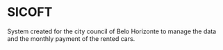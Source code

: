 # SICOFT
System created for the city council of Belo Horizonte to manage the data and the monthly payment of the rented cars.
